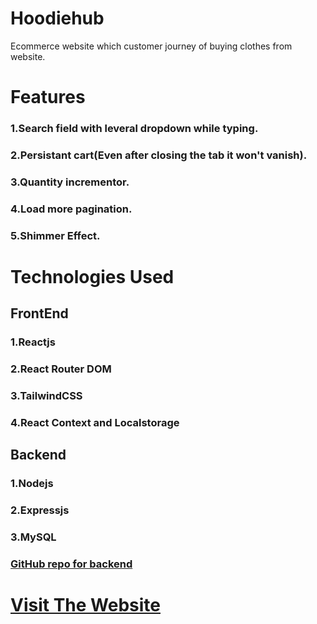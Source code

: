 # Hoodiehub

Ecommerce website which customer journey of buying clothes from website.

# Features

### 1.Search field with leveral dropdown while typing.
### 2.Persistant cart(Even after closing the tab it won't vanish).
### 3.Quantity incrementor.
### 4.Load more pagination.
### 5.Shimmer Effect.

# Technologies Used
## FrontEnd
### 1.Reactjs
### 2.React Router DOM
### 3.TailwindCSS
### 4.React Context and Localstorage
## Backend
### 1.Nodejs
### 2.Expressjs
### 3.MySQL
### [GitHub repo for backend](https://github.com/imranmohd12/HoodiehubServer)

# [Visit The Website](https://hoodiehub.vercel.app)
